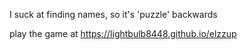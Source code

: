 I suck at finding names, so it's 'puzzle' backwards

play the game at https://lightbulb8448.github.io/elzzup
